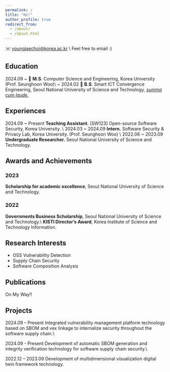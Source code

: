 ```yaml
---
permalink: /
title: "Hi!"
author_profile: true
redirect_from: 
  - /about/
  - /about.html
---
```

<!-- Youngjae Choi -->
✉️ youngjaechoi@korea.ac.kr \\
    Feel free to email :) 

## Education

2024.09 ~ 🏫 **M.S**. Computer Science and Engineering, Korea University (Prof. Seunghoon Woo)\\
~ 2024.02 🏫 **B.S**. Smart ICT Convergence Engineering, Seoul National University of Science and Technology, *<u>summa cum laude.</u>*

## Experiences

2024.09 ~ Present **Teaching Assistant.** [SW123] Open-source Software Security, Korea University. \\
2024.03 ~ 2024.09 **Intern.** Software Security & Privacy Lab, Korea University. (Prof. Seunghoon Woo) \\
2022.06 ~ 2023.09 **Undergraduate Researcher.** Seoul National University of Science and Technology.

## Awards and Achievements

### 2023
**Scholarship for academic excellence**, Seoul National University of Science and Technology.

### 2022 
**Governments Business Scholarship**, Seoul National University of Science and Technology.\\
**KISTI Director’s Award**, Korea Institute of Science and Technology Information.

## Research Interests

- OSS Vulnerability Detection
- Supply Chain Security
- Software Composition Analysis

## Publications

On My Way!!

## Projects

2024.09 – Present Integrated vulnerability management platform technology based on SBOM and vex
linkage to internalize security throughout the software supply chain.\\

2024.09 - Present Development of automatic SBOM generation and integrity verification technology
for software supply chain security.\\

2022.12 – 2023.09 Development of multidimensional visualization digital twin framework technology.
